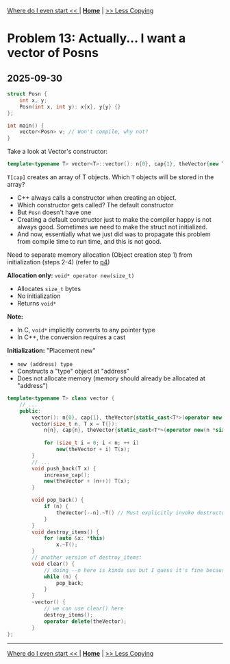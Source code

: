 [Where do I even start << ](./problem_12.md) | [**Home**](../README.md) | [>> Less Copying](./problem_14.md) 

# Problem 13: Actually... I want a vector of Posns
## **2025-09-30**

```C++
struct Posn {
    int x, y;
    Posn(int x, int y): x{x}, y{y} {}
};

int main() {
    vector<Posn> v; // Won't compile, why not?
}
```

Take a look at Vector's constructor:

```C++
template<typename T> vector<T>::vector(): n{0}, cap{1}, theVector{new T[cap]} {}
```
`T[cap]` creates an array of T objects. Which `T` objects will be stored in the array?
- C++ always calls a constructor when creating an object.
- Which constructor gets called? The default constructor
- But `Posn` doesn't have one
- Creating a default constructor just to make the compiler happy is not always good. Sometimes we need to make the struct not initialized. 
- And now, essentially what we just did was to propagate this problem from compile time to run time, and this is not good.

Need to separate memory allocation (Object creation step 1) from initialization (steps 2-4) (refer to [p4](./problem_4.md))

**Allocation only:** `void* operator new(size_t)`
- Allocates `size_t` bytes
- No initialization
- Returns `void*`

**Note:** 
- In C, `void*` implicitly converts to any pointer type
- In C++, the conversion requires a cast

**Initialization:** "Placement new"
- `new (address) type`
- Constructs a "type" object at "address"
- Does not allocate memory (memory should already be allocated at "address")

```C++
template<typename T> class vector {
    // ...
    public:
        vector(): n{0}, cap{1}, theVector{static_cast<T*>(operator new(sizeof(T)))} {}
        vector(size_t n, T x = T{}): 
            n{n}, cap{n}, theVector{static_cast<T*>(operator new(n *sizeof(T)))} {
            
            for (size_t i = 0; i < n; ++ i)
                new(theVector + i) T(x);
        }
        // ...
        void push_back(T x) {
            increase_cap();
            new(theVector + (n++)) T(x);
        }

        void pop_back() {
            if (n) {
                theVector[--n].~T() // Must explicitly invoke destructor
            }
        }
        void destroy_items() {
            for (auto &x: *this)
                x.~T();
        }
        // another version of destroy_items:
        void clear() {
            // doing --n here is kinda sus but I guess it's fine because we don't use n anymore
            while (n) {
                pop_back;
            }
        }
        ~vector() {
            // we can use clear() here
            destroy_items();
            operator delete(theVector);
        }
};
```

---
[Where do I even start << ](./problem_12.md) | [**Home**](../README.md) | [>> Less Copying](./problem_14.md) 
